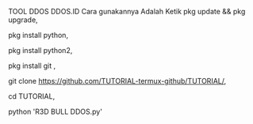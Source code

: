 TOOL DDOS 
DDOS.ID
Cara gunakannya Adalah
Ketik
pkg update && pkg upgrade,

pkg install python,

pkg install python2,

pkg install git ,

git clone https://github.com/TUTORIAL-termux-github/TUTORIAL/,

cd TUTORIAL,

python 'R3D BULL DDOS.py'


